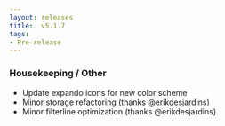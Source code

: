 ```yaml
---
layout: releases
title:  v5.1.7
tags:
- Pre-release
---
```


### Housekeeping / Other

- Update expando icons for new color scheme
- Minor storage refactoring (thanks @erikdesjardins)
- Minor filterline optimization (thanks @erikdesjardins)
